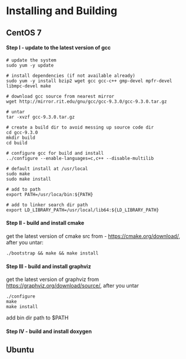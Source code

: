 # Installing and Building 

## CentOS 7

#### Step I - update to the latest version of gcc

```Shell
# update the system
sudo yum -y update

# install dependencies (if not available already)
sudo yum -y install bzip2 wget gcc gcc-c++ gmp-devel mpfr-devel libmpc-devel make   

# download gcc source from nearest mirror
wget http://mirror.rit.edu/gnu/gcc/gcc-9.3.0/gcc-9.3.0.tar.gz 

# untar
tar -xvzf gcc-9.3.0.tar.gz                                                                  

# create a build dir to avoid messing up source code dir
cd gcc-9.3.0
mkdir build                                                                                  
cd build

# configure gcc for build and install
../configure --enable-languages=c,c++ --disable-multilib

# default install at /usr/local
sudo make
sudo make install         

# add to path
export PATH=/usr/loca/bin:${PATH}           

# add to linker search dir path
export LD_LIBRARY_PATH=/usr/local/lib64:${LD_LIBRARY_PATH}                                   
```

#### Step II - build and install cmake

get the latest version of cmake src from - https://cmake.org/download/, after you untar:

```Shell
./bootstrap && make && make install
```

#### Step III - build and install graphviz

get the latest version of graphviz from https://graphviz.org/download/source/, after you untar

```Shell
./configure
make
make install
```

add bin dir path to $PATH

#### Step IV - build and install doxygen

## Ubuntu
